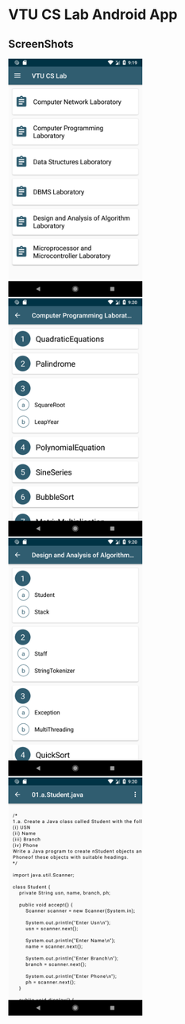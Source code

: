 # VTU CS Lab Android App
## ScreenShots
<img src="./md_assets/01.png" width=270px height=480px>&ensp;<img src="./md_assets/02.png" width=270px height=480px>
<img src="./md_assets/03.png" width=270px height=480px>&ensp;<img src="./md_assets/04.png" width=270px height=480px>
